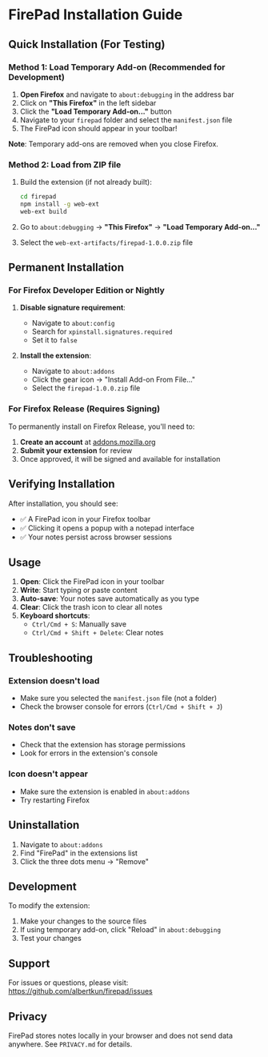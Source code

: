 # FirePad Installation Guide

## Quick Installation (For Testing)

### Method 1: Load Temporary Add-on (Recommended for Development)

1. **Open Firefox** and navigate to `about:debugging` in the address bar
2. Click on **"This Firefox"** in the left sidebar
3. Click the **"Load Temporary Add-on..."** button
4. Navigate to your `firepad` folder and select the `manifest.json` file
5. The FirePad icon should appear in your toolbar!

**Note**: Temporary add-ons are removed when you close Firefox.

### Method 2: Load from ZIP file

1. Build the extension (if not already built):
   ```bash
   cd firepad
   npm install -g web-ext
   web-ext build
   ```

2. Go to `about:debugging` → **"This Firefox"** → **"Load Temporary Add-on..."**
3. Select the `web-ext-artifacts/firepad-1.0.0.zip` file

## Permanent Installation

### For Firefox Developer Edition or Nightly

1. **Disable signature requirement**:
   - Navigate to `about:config`
   - Search for `xpinstall.signatures.required`
   - Set it to `false`

2. **Install the extension**:
   - Navigate to `about:addons`
   - Click the gear icon → "Install Add-on From File..."
   - Select the `firepad-1.0.0.zip` file

### For Firefox Release (Requires Signing)

To permanently install on Firefox Release, you'll need to:

1. **Create an account** at [addons.mozilla.org](https://addons.mozilla.org/)
2. **Submit your extension** for review
3. Once approved, it will be signed and available for installation

## Verifying Installation

After installation, you should see:
- ✅ A FirePad icon in your Firefox toolbar
- ✅ Clicking it opens a popup with a notepad interface
- ✅ Your notes persist across browser sessions

## Usage

1. **Open**: Click the FirePad icon in your toolbar
2. **Write**: Start typing or paste content
3. **Auto-save**: Your notes save automatically as you type
4. **Clear**: Click the trash icon to clear all notes
5. **Keyboard shortcuts**:
   - `Ctrl/Cmd + S`: Manually save
   - `Ctrl/Cmd + Shift + Delete`: Clear notes

## Troubleshooting

### Extension doesn't load
- Make sure you selected the `manifest.json` file (not a folder)
- Check the browser console for errors (`Ctrl/Cmd + Shift + J`)

### Notes don't save
- Check that the extension has storage permissions
- Look for errors in the extension's console

### Icon doesn't appear
- Make sure the extension is enabled in `about:addons`
- Try restarting Firefox

## Uninstallation

1. Navigate to `about:addons`
2. Find "FirePad" in the extensions list
3. Click the three dots menu → "Remove"

## Development

To modify the extension:

1. Make your changes to the source files
2. If using temporary add-on, click "Reload" in `about:debugging`
3. Test your changes

## Support

For issues or questions, please visit:
https://github.com/albertkun/firepad/issues

## Privacy
FirePad stores notes locally in your browser and does not send data anywhere. See `PRIVACY.md` for details.
